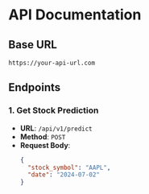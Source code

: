 # API Documentation

## Base URL
`https://your-api-url.com`

## Endpoints

### 1. Get Stock Prediction
- **URL**: `/api/v1/predict`
- **Method**: `POST`
- **Request Body**:
  ```json
  {
    "stock_symbol": "AAPL",
    "date": "2024-07-02"
  }
